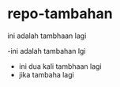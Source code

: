 # repo-tambahan

ini adalah tambhaan lagi

-ini adalah tambahan lgi
- ini dua kali tambhaan lagi
- jika tambaha lagi
